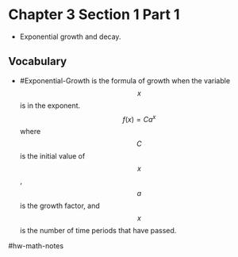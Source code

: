 # Chapter 3 Section 1 Part 1
- Exponential growth and decay.

## Vocabulary
- #Exponential-Growth is the formula of growth when the variable $$x$$ is in the exponent. $$f(x)=Ca^x$$ where $$C$$ is the initial value of $$x$$, $$a$$ is the growth factor, and $$x$$ is the number of time periods that have passed.

#hw-math-notes
